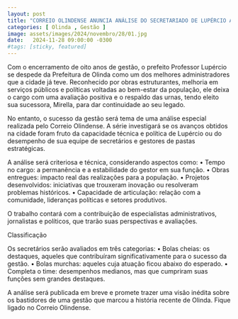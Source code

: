 ```yaml
---
layout: post
title: "CORREIO OLINDENSE ANUNCIA ANÁLISE DO SECRETARIADO DE LUPÉRCIO AO FIM DO MANDATO"
categories: [ Olinda , Gestão ]
image: assets/images/2024/novembro/28/01.jpg
date:   2024-11-28 09:00:00 -0300
#tags: [sticky, featured]
---
```

Com o encerramento de oito anos de gestão, o prefeito Professor Lupércio se despede da Prefeitura de Olinda como um dos melhores administradores que a cidade já teve. Reconhecido por obras estruturantes, melhoria em serviços públicos e políticas voltadas ao bem-estar da população, ele deixa o cargo com uma avaliação positiva e o respaldo das urnas, tendo eleito sua sucessora, Mirella, para dar continuidade ao seu legado.

No entanto, o sucesso da gestão será tema de uma análise especial realizada pelo Correio Olindense. A série investigará se os avanços obtidos na cidade foram fruto da capacidade técnica e política de Lupércio ou do desempenho de sua equipe de secretários e gestores de pastas estratégicas.

A análise será criteriosa e técnica, considerando aspectos como:
	•	Tempo no cargo: a permanência e a estabilidade do gestor em sua função.
	•	Obras entregues: impacto real das realizações para a população.
	•	Projetos desenvolvidos: iniciativas que trouxeram inovação ou resolveram problemas históricos.
	•	Capacidade de articulação: relação com a comunidade, lideranças políticas e setores produtivos.

O trabalho contará com a contribuição de especialistas administrativos, jornalistas e políticos, que trarão suas perspectivas e avaliações.

Classificação

Os secretários serão avaliados em três categorias:
	•	Bolas cheias: os destaques, aqueles que contribuíram significativamente para o sucesso da gestão.
	•	Bolas murchas: aqueles cuja atuação ficou abaixo do esperado.
	•	Completa o time: desempenhos medianos, mas que cumpriram suas funções sem grandes destaques.

A análise será publicada em breve e promete trazer uma visão inédita sobre os bastidores de uma gestão que marcou a história recente de Olinda. Fique ligado no Correio Olindense.